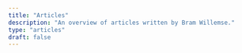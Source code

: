 ```yaml
---
title: "Articles"
description: "An overview of articles written by Bram Willemse."
type: "articles"
draft: false
---
```

